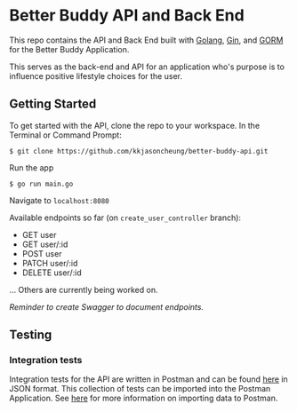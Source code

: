# Better Buddy API and Back End

This repo contains the API and Back End built with [Golang](https://golang.org/), [Gin](https://gin-gonic.com/docs/introduction/), and [GORM](http://gorm.io/) for the Better Buddy Application.

This serves as the back-end and API for an application who's purpose is to influence positive lifestyle choices for the user.

## Getting Started
To get started with the API, clone the repo to your workspace. In the Terminal or Command Prompt:
```
$ git clone https://github.com/kkjasoncheung/better-buddy-api.git
```
Run the app
```
$ go run main.go
```

Navigate to `localhost:8080`

Available endpoints so far (on `create_user_controller` branch):
- GET user
- GET user/:id
- POST user
- PATCH user/:id
- DELETE user/:id

... Others are currently being worked on.

_*Reminder to create Swagger to document endpoints.*_

## Testing
### Integration tests
Integration tests for the API are written in Postman and can be found [here](https://www.getpostman.com/collections/3ac335ffc3557a389945) in JSON format. This collection of tests can be imported into the Postman Application. See [here](https://learning.getpostman.com/docs/postman/collections/data_formats/) for more information on importing data to Postman.
